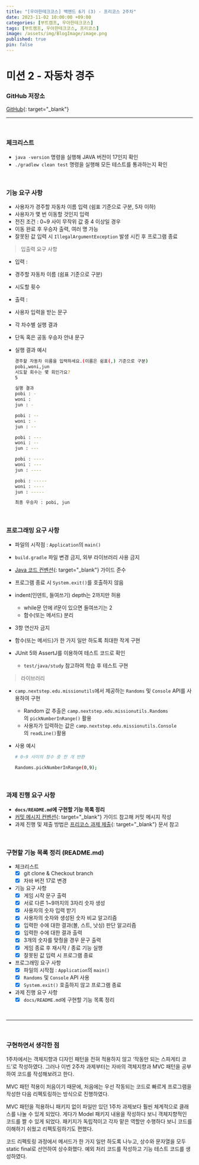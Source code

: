```yaml
---
title: "[우아한테크코스] 백엔드 6기 (3) - 프리코스 2주차"
date: 2023-11-02 10:00:00 +09:00
categories: [부트캠프, 우아한테크코스]
tags: [부트캠프, 우아한테크코스, 프리코스]
image: /assets/img/BlogImage/image.png
published: true
pin: false
---
```



# 미션 2 - 자동차 경주

### GitHub 저장소
[GitHub](https://github.com/giikbukjin/woowacourse-java-racingcar-6){: target="_blank"} 

---

<br>

### 체크리스트

- `java -version` 명령을 실행해 JAVA 버전이 17인지 확인
- `./gradlew clean test` 명령을 실행해 모든 테스트를 통과하는지 확인

<br>

### 기능 요구 사항

- 사용자가 경주할 자동차 이름 입력 (쉼표 기준으로 구분, 5자 이하)
- 사용자가 몇 번 이동할 것인지 입력
- 전진 조건 : 0~9 사이 무작위 값 중 4 이상일 경우
- 이동 완료 후 우승자 출력, 여러 명 가능
- 잘못된 값 입력 시 `IllegalArgumentException` 발생 시킨 후 프로그램 종료

> 입출력 요구 사항

- 입력 : 
- 경주할 자동차 이름 (쉼표 기준으로 구분)
- 시도할 횟수
- 출력 : 
- 사용자 입력을 받는 문구
- 각 차수별 실행 결과
- 단독 혹은 공동 우승자 안내 문구

- 실행 결과 예시
    
    ```bash
    경주할 자동차 이름을 입력하세요.(이름은 쉼표(,) 기준으로 구분)
    pobi,woni,jun
    시도할 회수는 몇 회인가요?
    5
    
    실행 결과
    pobi : -
    woni : 
    jun : -
    
    pobi : --
    woni : -
    jun : --
    
    pobi : ---
    woni : --
    jun : ---
    
    pobi : ----
    woni : ---
    jun : ----
    
    pobi : -----
    woni : ----
    jun : -----
    
    최종 우승자 : pobi, jun
    ```
    
 <br>

### 프로그래밍 요구 사항

- 파일의 시작점 : `Application`의 `main()`
- `build.gradle` 파일 변경 금지, 외부 라이브러리 사용 금지
- [Java 코드 컨벤션](https://github.com/woowacourse/woowacourse-docs/tree/master/styleguide/java){: target="_blank"} 가이드 준수
- 프로그램 종료 시 `System.exit()`를 호출하지 않음

- indent(인덴트, 들여쓰기) depth는 2까지만 허용
    - while문 안에 if문이 있으면 들여쓰기는 2
    - 함수(또는 메서드) 분리
- 3항 연산자 금지
- 함수(또는 메서드)가 한 가지 일만 하도록 최대한 작게 구현
- JUnit 5와 AssertJ를 이용하여 테스트 코드로 확인
    - `test/java/study` 참고하여 학습 후 테스트 구현

> 라이브러리

- `camp.nextstep.edu.missionutils`에서 제공하는 `Randoms` 및 `Console` API를 사용하여 구현
    - Random 값 추출은 `camp.nextstep.edu.missionutils.Randoms`의 `pickNumberInRange()` 활용
    - 사용자가 입력하는 값은 `camp.nextstep.edu.missionutils.Console`의 `readLine()`활용
- 사용 예시
    
    ```bash
    # 0~9 사이의 정수 중 한 개 반환
    
    Randoms.pickNumberInRange(0,9);
    ```
    
<br>

### 과제 진행 요구 사항

- **`docs/README.md`에 구현할 기능 목록 정리**
- [커밋 메시지 컨벤션](https://gist.github.com/stephenparish/9941e89d80e2bc58a153){: target="_blank"} 가이드 참고해 커밋 메시지 작성
- 과제 진행 및 제출 방법은 [프리코스 과제 제출](https://github.com/woowacourse/woowacourse-docs/tree/master/precourse){: target="_blank"} 문서 참고

<br>

### 구현할 기능 목록 정리 (README.md)
- 체크리스트
    - [x]  git clone & Checkout branch
    - [x]  자바 버전 17로 변경
- 기능 요구 사항
    - [x]  게임 시작 문구 출력
    - [x]  서로 다른 1~9까지의 3자리 숫자 생성
    - [x]  사용자의 숫자 입력 받기
    - [x]  사용자의 숫자와 생성된 숫자 비교 알고리즘
    - [x]  입력한 수에 대한 결과(볼, 스트, 낫싱) 판단 알고리즘
    - [x]  입력한 수에 대한 결과 출력
    - [x]  3개의 숫자를 맞췄을 경우 문구 출력
    - [x]  게임 종료 후 재시작 / 종료 기능 실행
    - [x]  잘못된 값 입력 시 프로그램 종료
- 프로그래밍 요구 사항
    - [x]  파일의 시작점 : `Application`의 `main()`
    - [x]  `Randoms` 및 `Console` API 사용
    - [x]  `System.exit()` 호출하지 않고 프로그램 종료
- 과제 진행 요구 사항
    - [x]  `docs/README.md`에 구현할 기능 목록 정리

<br>

---

<br>

### 구현하면서 생각한 점
1주차에서는 객체지향과 디자인 패턴을 전혀 적용하지 않고 ‘작동만 되는 스파게티 코드’로 작성하였다. 그러나 이번 2주차 과제부터는 자바의 객체지향과 MVC 패턴을 공부하여 코드를 작성해보려고 한다.

MVC 패턴 적용이 처음이기 때문에, 처음에는 우선 작동되는 코드로 빠르게 프로그램을 작성한 다음 리펙토링하는 방식으로 진행하였다. 

MVC 패턴을 적용하니 패키지 없이 파일만 있던 1주차 과제보다 훨씬 체계적으로 클래스를 나눌 수 있게 되었다. 게다가 Model 패키지 내용을 작성하다 보니 객체지향적인 코드를 짤 수 있게 되었다. 패키지가 독립적이고 각자 맡은 역할만 수행하다 보니 코드를 이해하기 쉬웠고 리펙토링하기도 편했다. 

코드 리펙토링 과정에서 메서드가 한 가지 일만 하도록 나누고, 상수와 문자열을 모두 static final로 선언하여 상수화했다. 예외 처리 코드를 작성하고 기능 테스트 코드를 생성하였다.